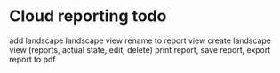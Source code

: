 # Cloud reporting todo

add landscape
landscape view rename to report view
create landscape view (reports, actual state, edit, delete)
print report, save report, export report to pdf
